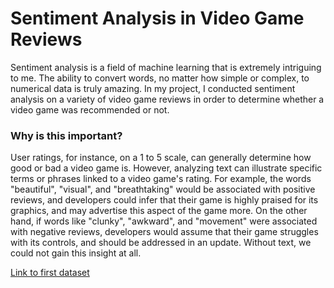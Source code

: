 # Sentiment Analysis in Video Game Reviews

Sentiment analysis is a field of machine learning that is extremely intriguing to me. The ability to convert words, no matter how simple or complex, to numerical data is truly amazing. In my project, I conducted sentiment analysis on a variety of video game reviews in order to determine whether a video game was recommended or not.

### Why is this important?

User ratings, for instance, on a 1 to 5 scale, can generally determine how good or bad a video game is. However, analyzing text can illustrate specific terms or phrases linked to a video game's rating. For example, the words "beautiful", "visual", and "breathtaking" would be associated with positive reviews, and developers could infer that their game is highly praised for its graphics, and may advertise this aspect of the game more. On the other hand, if words like "clunky", "awkward", and "movement" were associated with negative reviews, developers would assume that their game struggles with its controls, and should be addressed in an update. Without text, we could not gain this insight at all. 


[Link to first dataset](https://www.kaggle.com/piyushagni5/sentiment-analysis-for-steam-reviews?select=train.csv)
